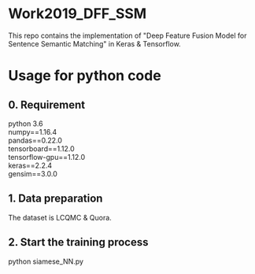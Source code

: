 # Work2019_DFF_SSM

This repo contains the implementation of "Deep Feature Fusion Model for Sentence Semantic Matching" in Keras & Tensorflow.
# Usage for python code
## 0. Requirement
python 3.6  
numpy==1.16.4  
pandas==0.22.0  
tensorboard==1.12.0  
tensorflow-gpu==1.12.0  
keras==2.2.4  
gensim==3.0.0
## 1. Data preparation
The dataset is LCQMC & Quora.  
## 2. Start the training process
python siamese_NN.py  

